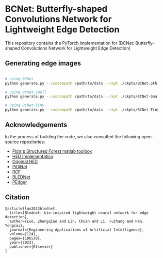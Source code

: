 # BCNet: Butterfly-shaped Convolutions Network for Lightweight Edge Detection

This repository contains the PyTorch implementation for [BCNet: Butterfly-shaped Convolutions Network for Lightweight Edge Detection]




## Generating edge images
```bash

# using BCNet
python generate.py --custompath /path/to/data --ckpt ./ckpts/BCNet.pth --basic_c 56 --save_path ./results # --invert # generate inverse edge map

# using BCNet-Small
python generate.py --custompath /path/to/data --ckpt ./ckpts/BCNet-Small.pth --basic_c 40 --save_path ./results # --invert # generate inverse edge map

# using BCNet-Tiny
python generate.py --custompath /path/to/data --ckpt ./ckpts/BCNet-Tiny.pth --basic_c 16 --save_path ./results # --invert # generate inverse edge map

```

## Acknowledgements
In the process of building the code, we also consulted the following open-source repositories:<br>
- [Piotr's Structured Forest matlab toolbox](https://github.com/pdollar/edges)
- [HED Implementation](https://github.com/xwjabc/hed)
- [Original HED](https://github.com/s9xie/hed)
- [PiDiNet](https://github.com/hellozhuo/pidinet)<br>
- [RCF](https://github.com/yun-liu/rcf)<br>
- [BLEDNet](https://github.com/StarkLuo/BLEDNet)<br>
- [PEdger](https://github.com/ForawardStar/PEdger)<br>



## Citation
~~~
@article{luo2023blednet,
  title={Blednet: bio-inspired lightweight neural network for edge detection},
  author={Luo, Zhengqiao and Lin, Chuan and Li, Fuzhang and Pan, Yongcai},
  journal={Engineering Applications of Artificial Intelligence},
  volume={124},
  pages={106530},
  year={2023},
  publisher={Elsevier}
}
~~~